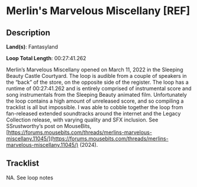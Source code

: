 # Merlin's Marvelous Miscellany [REF]

## Description

**Land(s)**: Fantasyland

**Loop Total Length**: 00:27:41.262

Merlin’s Marvelous Miscellany opened on March 11, 2022 in the Sleeping Beauty Castle Courtyard. The loop is audible from a couple of speakers in the “back” of the store, on the opposite side of the register. The loop has a runtime of 00:27:41.262 and is entirely comprised of instrumental score and song instrumentals from the Sleeping Beauty animated film. Unfortunately the loop contains a high amount of unreleased score, and so compiling a tracklist is all but impossible. I was able to cobble together the loop from fan-released extended soundtracks around the internet and the Legacy Collection release, with varying quality and SFX inclusion. See SSrustworthy’s post on MouseBits, [https://forums.mousebits.com/threads/merlins-marvelous-miscellany.11045/](https://forums.mousebits.com/threads/merlins-marvelous-miscellany.11045/) (2024).

## Tracklist

NA. See loop notes

